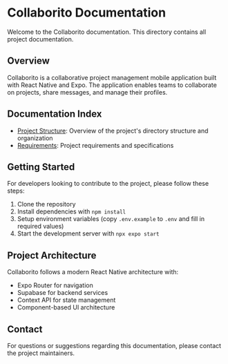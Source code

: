 # Collaborito Documentation

Welcome to the Collaborito documentation. This directory contains all project documentation.

## Overview

Collaborito is a collaborative project management mobile application built with React Native and Expo. The application enables teams to collaborate on projects, share messages, and manage their profiles.

## Documentation Index

- [Project Structure](./project-structure.md): Overview of the project's directory structure and organization
- [Requirements](./requirements/requirements.md): Project requirements and specifications

## Getting Started

For developers looking to contribute to the project, please follow these steps:

1. Clone the repository
2. Install dependencies with `npm install`
3. Setup environment variables (copy `.env.example` to `.env` and fill in required values)
4. Start the development server with `npx expo start`

## Project Architecture

Collaborito follows a modern React Native architecture with:

- Expo Router for navigation
- Supabase for backend services
- Context API for state management
- Component-based UI architecture

## Contact

For questions or suggestions regarding this documentation, please contact the project maintainers. 